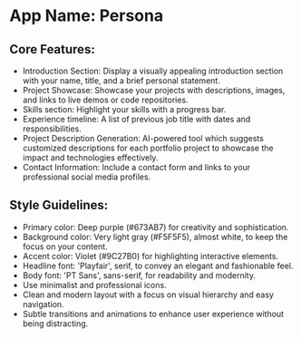 # **App Name**: Persona

## Core Features:

- Introduction Section: Display a visually appealing introduction section with your name, title, and a brief personal statement.
- Project Showcase: Showcase your projects with descriptions, images, and links to live demos or code repositories.
- Skills section: Highlight your skills with a progress bar.
- Experience timeline: A list of previous job title with dates and responsibilities.
- Project Description Generation: AI-powered tool which suggests customized descriptions for each portfolio project to showcase the impact and technologies effectively.
- Contact Information: Include a contact form and links to your professional social media profiles.

## Style Guidelines:

- Primary color: Deep purple (#673AB7) for creativity and sophistication.
- Background color: Very light gray (#F5F5F5), almost white, to keep the focus on your content.
- Accent color: Violet (#9C27B0) for highlighting interactive elements.
- Headline font: 'Playfair', serif, to convey an elegant and fashionable feel.
- Body font: 'PT Sans', sans-serif, for readability and modernity.
- Use minimalist and professional icons.
- Clean and modern layout with a focus on visual hierarchy and easy navigation.
- Subtle transitions and animations to enhance user experience without being distracting.
